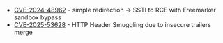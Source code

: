 - [CVE-2024-48962](https://www.cve.org/CVERecord?id=CVE-2024-48962) - simple redirection -> SSTI to RCE with Freemarker sandbox bypass
- [CVE-2025-53628](https://github.com/yhirose/cpp-httplib/security/advisories/GHSA-j6p8-779x-p5pw) - HTTP Header Smuggling due to insecure trailers merge
